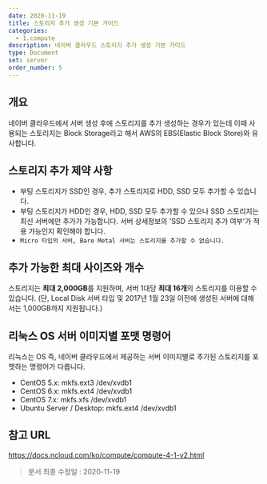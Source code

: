 ```yaml
---
date: 2020-11-19
title: 스토리지 추가 생성 기본 가이드
categories:
  - 1.compute
description: 네이버 클라우드 스토리지 추가 생성 기본 가이드
type: Document
set: server
order_number: 5
---
```


## 개요
네이버 클라우드에서 서버 생성 후에 스토리지를 추가 생성하는 경우가 있는데 이때 사용되는 스토리지는 Block Storage라고 해서 AWS의 EBS(Elastic Block Store)와 유사합니다.

## 스토리지 추가 제약 사항

- 부팅 스토리지가 SSD인 경우, 추가 스토리지로 HDD, SSD 모두 추가할 수 있습니다.
- 부팅 스토리지가 HDD인 경우, HDD, SSD 모두 추가할 수 있으나 SSD 스토리지는 최신 서버에만 추가가 가능합니다. 서버 상세정보의 'SSD 스토리지 추가 여부'가 적용 가능인지 확인해야 합니다.
- `Micro 타입의 서버, Bare Metal 서버는 스토리지를 추가할 수 없습니다.`


## 추가 가능한 최대 사이즈와 개수
스토리지는 **최대 2,000GB**를 지원하며, 서버 1대당 **최대 16개**의 스토리지를 이용할 수 있습니다. (단, Local Disk 서버 타입 및 2017년 1월 23일 이전에 생성된 서버에 대해서는 1,000GB까지 지원됩니다.)


## 리눅스 OS 서버 이미지별 포맷 명령어
리눅스는 OS 즉, 네이버 클라우드에서 제공하는 서버 이미지별로 추가된 스토리지를 포맷하는 명령어가 다릅니다.

- CentOS 5.x: mkfs.ext3 /dev/xvdb1
- CentOS 6.x: mkfs.ext4 /dev/xvdb1
- CentOS 7.x: mkfs.xfs /dev/xvdb1
- Ubuntu Server / Desktop: mkfs.ext4 /dev/xvdb1


## 참고 URL
<a href="https://docs.ncloud.com/ko/compute/compute-4-1-v2.html" target="_blank">https://docs.ncloud.com/ko/compute/compute-4-1-v2.html</a>


> 문서 최종 수정일 : 2020-11-19